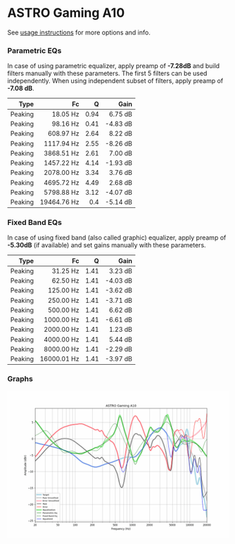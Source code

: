 # ASTRO Gaming A10
See [usage instructions](https://github.com/jaakkopasanen/AutoEq#usage) for more options and info.

### Parametric EQs
In case of using parametric equalizer, apply preamp of **-7.28dB** and build filters manually
with these parameters. The first 5 filters can be used independently.
When using independent subset of filters, apply preamp of **-7.08 dB**.

| Type    | Fc          |    Q | Gain     |
|--------:|------------:|-----:|---------:|
| Peaking | 18.05 Hz    | 0.94 | 6.75 dB  |
| Peaking | 98.16 Hz    | 0.41 | -4.83 dB |
| Peaking | 608.97 Hz   | 2.64 | 8.22 dB  |
| Peaking | 1117.94 Hz  | 2.55 | -8.26 dB |
| Peaking | 3868.51 Hz  | 2.61 | 7.00 dB  |
| Peaking | 1457.22 Hz  | 4.14 | -1.93 dB |
| Peaking | 2078.00 Hz  | 3.34 | 3.76 dB  |
| Peaking | 4695.72 Hz  | 4.49 | 2.68 dB  |
| Peaking | 5798.88 Hz  | 3.12 | -4.07 dB |
| Peaking | 19464.76 Hz | 0.4  | -5.14 dB |

### Fixed Band EQs
In case of using fixed band (also called graphic) equalizer, apply preamp of **-5.30dB**
(if available) and set gains manually with these parameters.

| Type    | Fc          |    Q | Gain     |
|--------:|------------:|-----:|---------:|
| Peaking | 31.25 Hz    | 1.41 | 3.23 dB  |
| Peaking | 62.50 Hz    | 1.41 | -4.03 dB |
| Peaking | 125.00 Hz   | 1.41 | -3.62 dB |
| Peaking | 250.00 Hz   | 1.41 | -3.71 dB |
| Peaking | 500.00 Hz   | 1.41 | 6.62 dB  |
| Peaking | 1000.00 Hz  | 1.41 | -6.61 dB |
| Peaking | 2000.00 Hz  | 1.41 | 1.23 dB  |
| Peaking | 4000.00 Hz  | 1.41 | 5.44 dB  |
| Peaking | 8000.00 Hz  | 1.41 | -2.29 dB |
| Peaking | 16000.01 Hz | 1.41 | -3.97 dB |

### Graphs
![](./ASTRO%20Gaming%20A10.png)